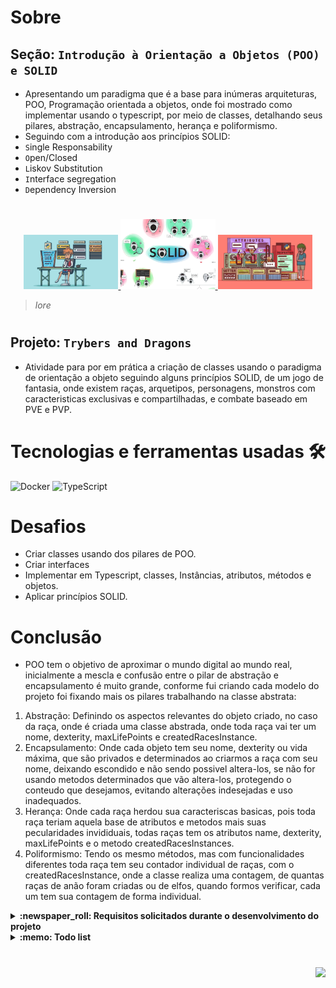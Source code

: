 # Sobre

## Seção: `Introdução à Orientação a Objetos (POO) e SOLID`

- Apresentando um paradigma que é a base para inúmeras arquiteturas, POO, Programação orientada a objetos, onde foi mostrado como implementar usando o typescript, por meio de classes, detalhando seus pilares, abstração, encapsulamento, herança e poliformismo.
- Seguindo com a introdução aos princípios SOLID:
- `S`ingle Responsability
- `O`pen/Closed
- `L`iskov Substitution
- `I`nterface segregation
- `D`ependency Inversion
#
<div align="center">
  <a href="#">
    <img width="30%" src="./readme-imgs/project_top.webp">
    <img width="30%" src="./readme-imgs/project_mid.webp">
    <img width="30%" src="./readme-imgs/project_bot.webp">
  </a>
</div>

>*lore*
#
## Projeto: `Trybers and Dragons`

- Atividade para por em prática a criação de classes usando o paradigma de orientação a objeto seguindo alguns princípios SOLID, de um jogo de fantasia, onde existem raças, arquetipos, personagens, monstros com caracteristicas exclusivas e compartilhadas, e combate baseado em PVE e PVP.

# Tecnologias e ferramentas usadas 🛠

![Docker](https://img.shields.io/badge/-Docker-fff?style=flat-square&logo=docker)
![TypeScript](https://img.shields.io/badge/-TypeScript-235a97?style=flat-square&logo=typescript&logoColor=ffffff)


# Desafios

- Criar classes usando dos pilares de POO.
- Criar interfaces
- Implementar em Typescript, classes, Instâncias, atributos, métodos e objetos.
- Aplicar princípios SOLID.

# Conclusão

- POO tem o objetivo de aproximar o mundo digital ao mundo real, inicialmente a mescla e confusão entre o pilar de abstração e encapsulamento é muito grande, conforme fui criando cada modelo do projeto foi fixando mais os pilares trabalhando na classe abstrata:
1. Abstração: Definindo os aspectos relevantes do objeto criado, no caso da raça, onde é criada uma classe abstrada, onde toda raça vai ter um nome, dexterity, maxLifePoints e createdRacesInstance.
2. Encapsulamento: Onde cada objeto tem seu nome, dexterity ou vida máxima, que são privados e determinados ao criarmos a raça com seu nome, deixando escondido e não sendo possivel altera-los, se não for usando metodos determinados que vão altera-los, protegendo o conteudo que desejamos, evitando alterações indesejadas e uso inadequados.
3. Herança: Onde cada raça herdou sua caracteriscas basicas, pois toda raça teriam aquela base de atributos e metodos mais suas pecularidades invididuais, todas raças tem os atributos name, dexterity, maxLifePoints e o metodo createdRacesInstances.
4. Poliformismo: Tendo os mesmo métodos, mas com funcionalidades diferentes toda raça tem seu contador individual de raças, com o createdRacesInstance, onde a classe realiza uma contagem, de quantas raças de anão foram criadas ou de elfos, quando formos verificar, cada um tem sua contagem de forma individual.

</details>

<details>
  <summary>
    <strong>
      :newspaper_roll: Requisitos solicitados durante o desenvolvimento do projeto
    </strong>
  </summary>

 
### Requisitos
*Nome* | *Avaliação*
--- | :---:
01 - Classe Race | :heavy_check_mark:
02 - Classes que herdam de Race | :heavy_check_mark:
03 - Energy | :heavy_check_mark:
04 - Classe Archetype | :heavy_check_mark:
05 - Classes que herdam de Archetype | :heavy_check_mark:
06 - Interface Fighter | :heavy_check_mark:
07 - Classe Character | :heavy_check_mark:
08 - Interface SimpleFighter | :heavy_check_mark:
09 - Classe Monster | :heavy_check_mark:
10 - Classe PVP | :heavy_check_mark:
11 - Classe PVE | :heavy_check_mark:
12 - Classe Dragon | :heavy_check_mark:
13 - Arquivo index | :heavy_check_mark:

</details>

<details>
  <summary>
    <strong>
      :memo: Todo list
    </strong>
  </summary>

  - [x] - ~~Criar aplicação com base nos requisitos da trybe.~~ ![data](https://badgen.net/badge/delivery/10-08-2022/green)

</details>

#

<div align="right">
  <img src="https://badgen.net/badge/last%20update/17-02-2023/blue">
</div>
